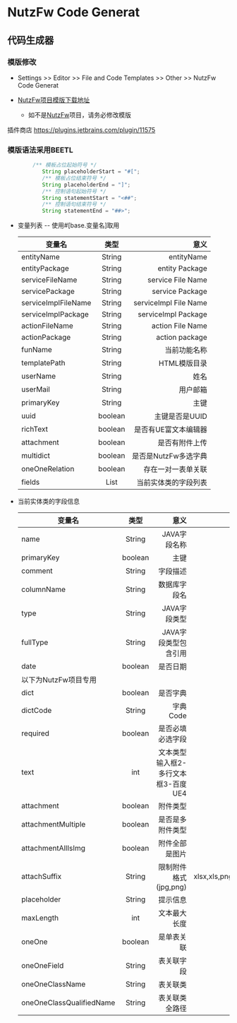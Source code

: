 # NutzFw Code Generat
## 代码生成器

### 模版修改 
   -  Settings >> Editor >> File and Code Templates >> Other >> NutzFw Code Generat
   
- [NutzFw项目模版下载地址](https://github.com/threefish/NutzFwCodeGenerat/tree/master/release)
  - 如不是[NutzFw](https://github.com/threefish/NutzFw)项目，请务必修改模版
 
 插件商店 https://plugins.jetbrains.com/plugin/11575
 
 ### 模版语法采用BEETL
 ```java   
         /** 模板占位起始符号 */
        	String placeholderStart = "#[";
        	/** 模板占位结束符号 */
        	String placeholderEnd = "]";
        	/** 控制语句起始符号 */
        	String statementStart = "<##";
        	/** 控制语句结束符号 */
        	String statementEnd = "##>";
 ```
    
- 变量列表 -- 使用#[base.变量名]取用

    | 变量名   |      类型      |  意义 |
    |----------|:-------------:|------:|
    | entityName | String| entityName |
    | entityPackage| String| entity Package |
    | serviceFileName | String| service File Name  |
    | servicePackage| String| service Package |
    | serviceImplFileName |String | serviceImpl File Name |
    | serviceImplPackage |String | serviceImpl Package |
    | actionFileName | String| action File Name |
    | actionPackage |String | action package |
    | funName |String | 当前功能名称 |
    | templatePath |String | HTML模版目录  |
    | userName | String| 姓名  |
    | userMail | String| 用户邮箱  |
    | primaryKey |String |主键  |
    | uuid | boolean | 主键是否是UUID |
    | richText | boolean | 是否有UE富文本编辑器 |
    | attachment | boolean | 是否有附件上传 |
    | multidict |boolean| 是否是NutzFw多选字典 |
    | oneOneRelation |boolean| 存在一对一表单关联 |
    | fields | List<JavaFieldVO> | 当前实体类的字段列表 |
    
- 当前实体类的字段信息
    
    | 变量名   |      类型      |  意义 | 默认值 |
    |----------|:-------------:|------:|------:|
    | name | String| JAVA字段名称 | 无|
    | primaryKey| boolean| 主键 |false|
    | comment | String| 字段描述  |无|
    | columnName| String| 数据库字段名 |无|
    | type |String | JAVA字段类型 |无|
    | fullType |String | JAVA字段类型包含引用 |无|
    | date | boolean| 是否日期 |false|
    | 以下为NutzFw项目专用|
    | dict |boolean | 是否字典 |false|
    | dictCode |String | 字典Code |无|
    | required |boolean | 是否必填必选字段 |false|
    | text |int | 文本类型 输入框2-多行文本框3-百度UE4 |false|
    | attachment |boolean | 附件类型|false|
    | attachmentMultiple |boolean | 是否是多附件类型|false|
    | attachmentAllIsImg |boolean | 附件全部是图片|false|
    | attachSuffix |String | 限制附件格式(jpg,png)|xlsx,xls,png,jpg,doc,docx|
    | placeholder |String |提示信息|无|
    | maxLength |int |文本最大长度|10|
    | oneOne |boolean |是单表关联|false|
    | oneOneField |String |表关联字段||
    | oneOneClassName |String |表关联类||
    | oneOneClassQualifiedName |String |表关联类全路径||
      
